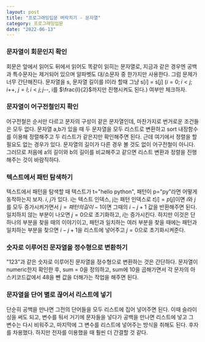 ```yaml
---
layout: post
title: "프로그래밍입문 벼락치기 - 문자열"
category: 프로그래밍입문
date: "2022-06-13"
---
```


### 문자열이 회문인지 확인
회문은 앞에서 읽어도 뒤에서 읽어도 똑같이 읽히는 문자열로, 지금과 같은 경우엔 공백과 특수문자는 제거되어 있으며 알파벳도 대/소문자 중 한가지만 사용한다. 그럼 문제가 너무 간단해진다. 문자열을 s, 문자열 길이를 l이라 할때 그냥 s[$i$] = s[$j$] ($i=0; i<j; i$++, $j=l; i<j; j$--, i를 $\frac{l}{2}$까지만 진행시켜도 된다.) 여부만 체크하자. 

### 문자열이 어구전철인지 확인
어구전철은 순서만 다르고 문자의 구성이 같은 문자열인데, 마찬가지로 번거로운 조건들은 모두 없다. 문자열 a,b가 있을 때 두 문자열을 모두 리스트로 변환하고 sort 내장함수를 이용해 정렬해주고 두 리스트가 같은지만 확인해주면 된다. 근데 여기에서 정렬을 할 필요도 없는 경우가 있다. 문자열의 길이가 다른 경우 볼 것도 없이 어구전철이 아니다. 그러므로 처음에 a의 길이와 b의 길이를 비교해주고 같으면 리스트 변환과 정렬을 진행해주는 것이 바람직하다.

### 텍스트에서 패턴 탐색하기 
텍스트에서 패턴을 탐색할 때 텍스트가 t="hello python", 패턴이 p="py"라면 어떻게 동작하는지 보자. $i$, $j$가 있다. i는 텍스트 인덱스, j는 패턴 인덱스로 $t[i] = p[j]$이면 $i$와 $j$를 모두 증가시켜가면서 $j = 패턴의 길이 - 1$이면 그때의 $i-j+1$ 값을 반환해주면 된다. 일치하지 않는 부분이 나오면 $j=0$으로 초기화하고, $i$는 증가시킨다. 하지만 이것은 단 하나의 부분을 찾을 때의 이야기이고, 패턴과 일치하는 여러 부분을 찾을 때에는 패턴과 일치하는 부분을 찾으면 $i-j+1$을 리스트에 넣어주고 $j=0$으로 초기화시켜준다. 

### 숫자로 이루어진 문자열을 정수형으로 변환하기
"123"과 같은 숫자로 이루어진 문자열을 정수형으로 변환하는 것은 간단하다. 문자열이 numeric한지 확인한 후, sum = 0을 정의하고, sum에 10을 곱해가면서 각 문자의 아스키코드값에서 48을 뺀 값을 더해가는 작업을 해주면 된다.

### 문자열을 단어 별로 끊어서 리스트에 넣기
단순히 공백을 만나면 그전의 단어들을 모두 리스트에 집어 넣어주면 된다. 이때 슬라이싱을 써도 되고, 변수를 둬서 거기에 문자들을 넣다가 공백을 만나면 리스트에 넣고 그 변수는 다시 비워주고, 마지막에 그 변수를 리스트에 넣어주는 방식을 취해도 된다. 후자를 차용했다. 하지만 전자를 이용했을 때 훨씬 더 간결할 것 같다.

### 